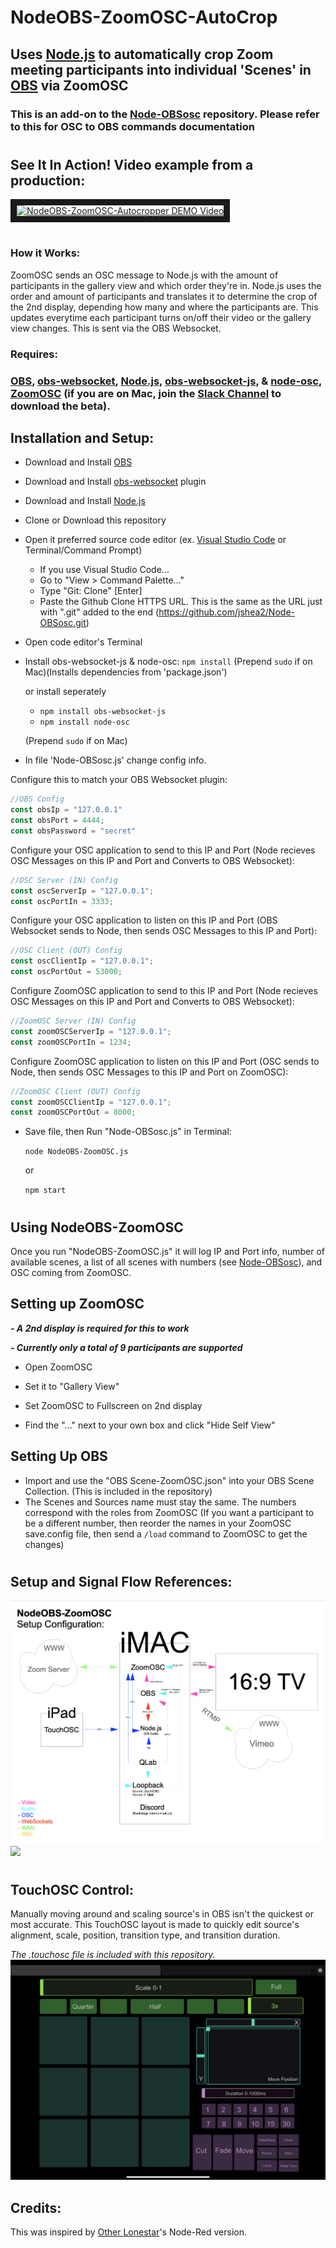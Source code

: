 # NodeOBS-ZoomOSC-AutoCrop
## Uses [Node.js](https://nodejs.org/) to automatically crop Zoom meeting participants into individual 'Scenes' in [OBS](https://obsproject.com/) via ZoomOSC

### This is an add-on to the [Node-OBSosc](https://github.com/jshea2/Node-OBSosc) repository. Please refer to this for OSC to OBS commands documentation

#

## See It In Action! Video example from a production:

<a href="https://youtu.be/pR-0IUBodrc" target="_blank"><img src="http://img.youtube.com/vi/pR-0IUBodrc/0.jpg" 
alt="NodeOBS-ZoomOSC-Autocropper DEMO Video" width="500" border="10" /></a>

#
### How it Works:
ZoomOSC sends an OSC message to Node.js with the amount of participants in the gallery view and which order they're in. Node.js uses the order and amount of participants and translates it to determine the crop of the 2nd display, depending how many and where the participants are. This updates everytime each participant turns on/off their video or the gallery view changes. This is sent via the OBS Websocket.


### Requires:

### [OBS](https://obsproject.com/), [obs-websocket](https://github.com/Palakis/obs-websocket/releases), [Node.js](https://nodejs.org/), [obs-websocket-js](https://github.com/haganbmj/obs-websocket-js), & [node-osc](https://github.com/MylesBorins/node-osc), [ZoomOSC](https://www.liminalet.com/zoomosc-downloads) (if you are on Mac, join the [Slack Channel](https://app.slack.com/client/T018R5246R4/C018WFQDA4D?force_cold_boot=1) to download the beta).


## Installation and Setup:

- Download and Install [OBS](https://obsproject.com/)
- Download and Install [obs-websocket](https://github.com/Palakis/obs-websocket/releases) plugin
- Download and Install [Node.js](https://nodejs.org/)
- Clone or Download this repository
- Open it preferred source code editor (ex. [Visual Studio Code](https://code.visualstudio.com/download) or Terminal/Command Prompt)
  - If you use Visual Studio Code...
  - Go to "View > Command Palette..."
  -  Type "Git: Clone" [Enter]
  -  Paste the Github Clone HTTPS URL. This is the same as the URL just with ".git" added to the end (https://github.com/jshea2/Node-OBSosc.git)
- Open code editor's Terminal
- Install obs-websocket-js & node-osc: `npm install` (Prepend `sudo` if on Mac)(Installs dependencies from 'package.json')
  
  
  
  or install seperately
  - `npm install obs-websocket-js`
  - `npm install node-osc`
  
  

  (Prepend `sudo` if on Mac)
 
 
 - In file 'Node-OBSosc.js' change config info.
 
  
  Configure this to match your OBS Websocket plugin:

``` javascript
//OBS Config
const obsIp = "127.0.0.1"
const obsPort = 4444;
const obsPassword = "secret"
```


Configure your OSC application to send to this IP and Port (Node recieves OSC Messages on this IP and Port and Converts to OBS Websocket):
``` javascript
//OSC Server (IN) Config
const oscServerIp = "127.0.0.1";
const oscPortIn = 3333;
```


Configure your OSC application to listen on this IP and Port (OBS Websocket sends to Node, then sends OSC Messages to this IP and Port):
```javascript
//OSC Client (OUT) Config
const oscClientIp = "127.0.0.1";
const oscPortOut = 53000;
```

Configure ZoomOSC application to send to this IP and Port (Node recieves OSC Messages on this IP and Port and Converts to OBS Websocket):
``` javascript
//ZoomOSC Server (IN) Config
const zoomOSCServerIp = "127.0.0.1";
const zoomOSCPortIn = 1234;
```


Configure ZoomOSC application to listen on this IP and Port (OSC sends to Node, then sends OSC Messages to this IP and Port on ZoomOSC):
```javascript
//ZoomOSC Client (OUT) Config
const zoomOSCClientIp = "127.0.0.1";
const zoomOSCPortOut = 8000;
```

- Save file, then Run "Node-OBSosc.js" in Terminal: 
    
    `node NodeOBS-ZoomOSC.js` 


  or  

  `npm start`

#
## Using NodeOBS-ZoomOSC

Once you run "NodeOBS-ZoomOSC.js" it will log IP and Port info, number of available scenes, a list of all scenes with numbers (see [Node-OBSosc]("https://github.com/jshea2/Node-OBSosc")), and OSC coming from ZoomOSC.

## Setting up ZoomOSC

***- A 2nd display is required for this to work***

***- Currently only a total of 9 participants are supported***

- Open ZoomOSC 

- Set it to "Gallery View"

- Set ZoomOSC to Fullscreen on 2nd display

- Find the "..." next to your own box and click "Hide Self View"

## Setting Up OBS

- Import and use the "OBS Scene-ZoomOSC.json" into your OBS Scene Collection. (This is included in the repository)
- The Scenes and Sources name must stay the same. The numbers correspond with the roles from ZoomOSC (If you want a participant to be a different number, then reorder the names in your ZoomOSC save.config file, then send a `/load` command to ZoomOSC to get the changes) 
#
## Setup and Signal Flow References:
<img src="assets/Screen Shot 2021-01-13 at 3.24.12 AM.png" style="500px;">
<img src="assets/NTFRN Setup.PNG" style="500px;">

#
## TouchOSC Control:
Manually moving around and scaling source's in OBS isn't the quickest or most accurate. This TouchOSC layout is made to quickly edit source's alignment, scale, position, transition type, and transition duration.
 
 *The .touchosc file is included with this repository.*
<img src="assets/IMG_A1A773F3A72E-1.jpeg" style="500px">

## Credits:
This was inspired by [Other Lonestar](https://www.youtube.com/watch?v=WUJUGsxdMEQ)'s Node-Red version.